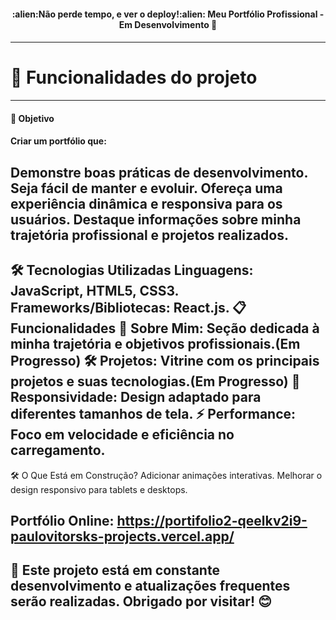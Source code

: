 <h4 align="center";>
:alien:Não perde tempo, e ver o deploy!:alien:
 Meu Portfólio Profissional - Em Desenvolvimento 🚧
<h4/>
    
-------------------------------------------------------------------------------------------------------------------------------------------
# :hammer: Funcionalidades do projeto
  
-------------------------------------------------------------------------------------------------------------------------------------------

<h4>🎯 Objetivo<h4/>
Criar um portfólio que:

Demonstre boas práticas de desenvolvimento.
Seja fácil de manter e evoluir.
Ofereça uma experiência dinâmica e responsiva para os usuários.
Destaque informações sobre minha trajetória profissional e projetos realizados.
-------------------------------------------------------------------------------------------------------------------------------------------

🛠️ Tecnologias Utilizadas
Linguagens: JavaScript, HTML5, CSS3.
Frameworks/Bibliotecas: React.js.
📋 Funcionalidades 
📖 Sobre Mim: Seção dedicada à minha trajetória e objetivos profissionais.(Em Progresso)
🛠️ Projetos: Vitrine com os principais projetos e suas tecnologias.(Em Progresso)
📱 Responsividade: Design adaptado para diferentes tamanhos de tela.
⚡ Performance: Foco em velocidade e eficiência no carregamento.
-------------------------------------------------------------------------------------------------------------------------------------------

🛠️ O Que Está em Construção?
Adicionar animações interativas.
Melhorar o design responsivo para tablets e desktops.

Portfólio Online: https://portifolio2-qeelkv2i9-paulovitorsks-projects.vercel.app/
-------------------------------------------------------------------------------------------------------------------------------------------

<h2>🚧 Este projeto está em constante desenvolvimento e atualizações frequentes serão realizadas. Obrigado por visitar! 😊<h2/>

